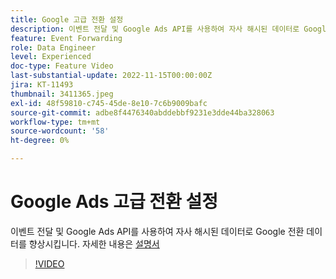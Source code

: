 ```yaml
---
title: Google 고급 전환 설정
description: 이벤트 전달 및 Google Ads API를 사용하여 자사 해시된 데이터로 Google 전환 데이터를 향상시킵니다.
feature: Event Forwarding
role: Data Engineer
level: Experienced
doc-type: Feature Video
last-substantial-update: 2022-11-15T00:00:00Z
jira: KT-11493
thumbnail: 3411365.jpeg
exl-id: 48f59810-c745-45de-8e10-7c6b9009bafc
source-git-commit: adbe8f4476340abddebbf9231e3dde44ba328063
workflow-type: tm+mt
source-wordcount: '58'
ht-degree: 0%

---
```


# Google Ads 고급 전환 설정

이벤트 전달 및 Google Ads API를 사용하여 자사 해시된 데이터로 Google 전환 데이터를 향상시킵니다. 자세한 내용은 [설명서](https://experienceleague.adobe.com/docs/experience-platform/tags/extensions/adobe/google-ads-enhanced-conversions/overview.html)

>[!VIDEO](https://video.tv.adobe.com/v/3411365/?quality=12&learn=on)
